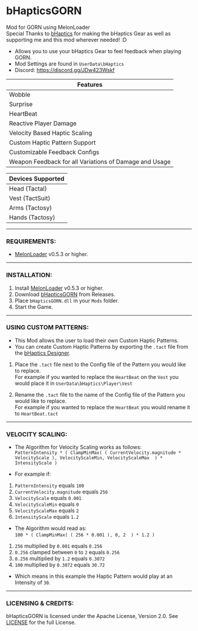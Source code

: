 
# bHapticsGORN
Mod for GORN using MelonLoader  
Special Thanks to [bHaptics](https://www.bhaptics.com) for making the bHaptics Gear as well as supporting me and this mod wherever needed! :D

- Allows you to use your bHaptics Gear to feel feedback when playing GORN.
- Mod Settings are found in ``UserData\bHaptics``
- Discord: https://discord.gg/JDw423Wskf

| Features |
| - |
| Wobble |
| Surprise |
| HeartBeat |
| Reactive Player Damage |
| Velocity Based Haptic Scaling |
| Custom Haptic Pattern Support |
| Customizable Feedback Configs | 
| Weapon Feedback for all Variations of Damage and Usage |

| Devices Supported |
| - |
| Head  (Tactal) |
| Vest  (TactSuit) |
| Arms  (Tactosy) |
| Hands  (Tactosy) |

---

### REQUIREMENTS:

- [MelonLoader](https://github.com/LavaGang/MelonLoader/releases) v0.5.3 or higher.

---

### INSTALLATION:

1) Install [MelonLoader](https://github.com/LavaGang/MelonLoader/releases) v0.5.3 or higher.
2) Download [bHapticsGORN](https://github.com/HerpDerpinstine/bHapticsGORN/releases) from Releases.
3) Place ``bHapticsGORN.dll`` in your ``Mods`` folder.
4) Start the Game.

---

### USING CUSTOM PATTERNS:

- This Mod allows the user to load their own Custom Haptic Patterns.
- You can create Custom Haptic Patterns by exporting the ``.tact`` file from the [bHaptics Designer](https://designer.bhaptics.com/).

1) Place the ``.tact`` file next to the Config file of the Pattern you would like to replace.  
For example if you wanted to replace the ``HeartBeat`` on the ``Vest`` you would place it in ``UserData\bHaptics\Player\Vest``

2) Rename the ``.tact`` file to the name of the Config file of the Pattern you would like to replace.  
For example if you wanted to replace the ``HeartBeat`` you would rename it to ``HeartBeat.tact``

---

### VELOCITY SCALING:

- The Algorithm for Velocity Scaling works as follows:  
``PatternIntensity * ( ClampMinMax( ( CurrentVelocity.magnitude * VelocityScale ), VelocityScaleMin, VelocityScaleMax  ) * IntensityScale )``

- For example if:  
1) ``PatternIntensity`` equals ``100``  
2) ``CurrentVelocity.magnitude`` equals ``256``  
3) ``VelocityScale`` equals ``0.001``  
4) ``VelocityScaleMin`` equals ``0``  
5) ``VelocityScaleMax`` equals ``2``  
6) ``IntensityScale`` equals ``1.2`` 

- The  Algorithm would read as:  
``100 * ( ClampMinMax( ( 256 * 0.001 ), 0, 2  ) * 1.2 )``

1) ``256`` multiplied by ``0.001`` equals ``0.256``
2) ``0.256`` clamped between ``0`` to ``2`` equals ``0.256``
3) ``0.256`` multiplied by ``1.2`` equals ``0.3072``
4) ``100`` multiplied by ``0.3072`` equals ``30.72``

- Which means in this example the Haptic Pattern would play at an Intensity of ``30``.


---

### LICENSING & CREDITS:

bHapticsGORN is licensed under the Apache License, Version 2.0. See [LICENSE](https://github.com/HerpDerpinstine/bHapticsGORN/blob/master/LICENSE.md) for the full License.
